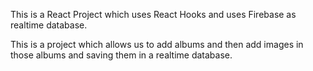 This is a React Project which uses React Hooks and uses Firebase as realtime database.

This is a project which allows us to add albums and then add images in those albums and saving them in a realtime database.
